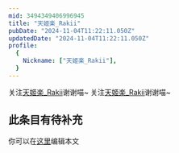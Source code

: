```yaml
---
mid: 3494349406996945
title: "天姬楽_Rakii"
pubDate: "2024-11-04T11:22:11.050Z"
updatedDate: "2024-11-04T11:22:11.050Z"
profile:
  {
    Nickname: ["天姬楽_Rakii"],
  }
---
```


关注[天姬楽_Rakii](https://space.bilibili.com/3494349406996945)谢谢喵~ 关注[天姬楽_Rakii](https://space.bilibili.com/3494349406996945)谢谢喵~

## 此条目有待补充
你可以在[这里](https://github.com/Yuhanawa/VTuber.ICU-Content/edit/master/v/天姬楽_Rakii/index.md)编辑本文
